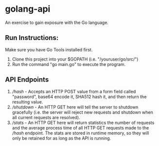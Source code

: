 # golang-api
An exercise to gain exposure with the Go language.

## Run Instructions:
Make sure you have Go Tools installed first. 
1. Clone this project into your $GOPATH (i.e. "/youruser/go/src/")
2. Run the command "go main.go" to execute the program.

## API Endpoints
1. */hash* - Accepts an HTTP POST value from a form field called "password", base64 encode it, SHA512 hash it, and then return the resulting value.
2. */shutdown* - An HTTP GET here will tell the server to shutdown gracefully (i.e. the server will reject new requests and shutdown when all current requests are resolved).
3. */stats* - An HTTP GET here will return statistics the number of requests and the average process time of all HTTP GET requests made to the */hash* endpoint. The stats are stored in runtime memory, so they will only be retained for as long as the API is running.